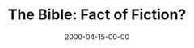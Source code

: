 ---
layout: message
category: message
series: "The Heart of the Matter"
title: "The Bible: Fact of Fiction?"
date: 2000-04-15-00-00
message_id: 380
audio-description: "Aren't all religions the same? Join us and learn the basics of Christianity. "
audio: "http://www.crossroads.net/audio/2000/The_Heart_Of_The_Matter/The_Bible_Fact_or_Fiction.mp3"
audio-title: "The Bible&#58; Fact of Fiction?"
audio-duration: "39:07"
---